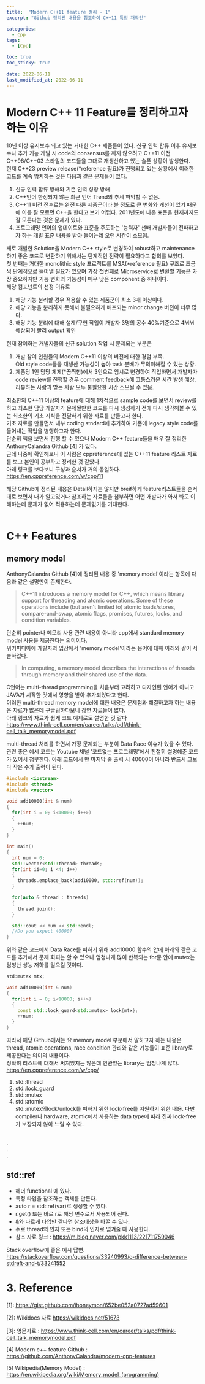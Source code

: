 ```yaml
---
title:  "Modern C++11 feature 정리 - 1"
excerpt: "Github 정리된 내용을 참조하여 C++11 특징 재확인"

categories:
  - Cpp
tags:
  - [Cpp]

toc: true
toc_sticky: true
 
date: 2022-06-11
last_modified_at: 2022-06-11
---
```


# Modern C++ 11 Feature를 정리하고자 하는 이유
10년 이상 유지보수 되고 있는 거대한 C++ 제품들이 있다.
신규 인력 합류 이후 유지보수나 추가 기능 개발 시 code의 consensus를 깨지 않으려고 C++11 이전 C++98/C++03 스타일의 코드들을 그대로 재생산하고 있는 슬픈 상황이 발생한다.<br/>
현재 C++23 preview release(*reference 필요)가 진행되고 있는 상황에서 이러한 코드를 계속 방치하는 것은 다음과 같은 문제들이 있다.<br/>
1. 신규 인력 합류 방해와 기존 인력 성장 방해 <br/>
2. C++언어 한정되지 않는 최근 언어 Trend의 추세 파악할 수 없음. <br/>
3. C++11 버전 전후로는 완전 다른 제품군이라 볼 정도로 큰 변화와 개선이 있기 때문에 이를 잘 모르면 C++을 한다고 보기 어렵다. 2011년도에 나온 표준을 현재까지도 잘 모른다는 것은 문제가 있다.
4. 프로그래밍 언어의 업데이트와 표준을 주도하는 '능력자' 선배 개발자들이 전파하고자 하는 개발 표준 내용을 받아 들이는데 오랜 시간이 소모됨.

새로 개발한 Solution을 Modern C++ style로 변경하여 robust하고 maintenance하기 좋은 코드로 변환하기 위해서는 단계적인 전략이 필요하다고 합의를 보았다.<br/>
첫 번째는 거대한 monolithic style 프로젝트를 MSA(*reference 필요) 구조로 조금씩 단계적으로 뜯어낼 필요가 있으며 가장 첫번째로 Microservice로 변환할 기능은 가장 중요하지만 기능 변화의 가능성이 매우 낮은 component 중 하나이다.<br/>
해당 컴포넌트의 선정 이유로<br/>
1. 해당 기능 분리할 경우 적용할 수 있는 제품군이 최소 3개 이상이다.
2. 해당 기능을 분리하지 못해서 불필요하게 배포되는 minor change 버전이 너무 많다.
3. 해당 기능 분리에 대해 설계/구현 작업이 개발자 3명의 공수 40%기준으로 4MM 예상되어 빨리 output 확인

현재 참여하는 개발자들의 신규 solution 작업 시 문제되는 부분은 
1. 개발 참여 인원들의 Modern C++11 이상의 버전에 대한 경험 부족.<br/>
Old style code들을 재생산 가능성이 높아 task 분배가 무의미해질 수 있는 상황.
2. 제품당 1인 담당 체제(*끔찍함)에서 3인으로 임시로 변경하여 작업하면서 개발자가 code review를 진행할 경우 comment feedback에 고통스러운 시간 발생 예상.<br/>리뷰하는 사람과 받는 사람 모두 불필요한 시간 소모될 수 있음.

최소한의 C++11 이상의 feature에 대해 1차적으로 sample code를 보면서 review를 하고 최소한 담당 개발자가 문제될만한 코드를 다시 생성하기 전에 다시 생각해볼 수 있는 최소한의 기초 지식을 전달하기 위한 자료를 만들고자 한다.<br/>
기초 자료를 만들면서 내부 coding stndard에 추가하여 기존에 legacy style code를 들어내는 작업을 병행하고자 한다.<br/>
단순히 책을 보면서 진행 할 수 있으나 Modern C++ feature들을 매우 잘 정리한 AnthonyCalandra Github [4] 가 있다.<br/>
근데 나중에 확인해보니 이 사람은 cppreference에 있는 C++11 feature 리스트 자료를 보고 본인이 공부하고 정리한 것 같았다.<br/>
아래 링크를 보다보니 구성과 순서가 거의 동일하다.<br/>
https://en.cppreference.com/w/cpp/11
<br/>

해당 Github에 정리된 내용은 Detail하지는 않지만 breif하게 feature리스트들을 순서대로 보면서 내가 알고있거나 참조하는 자료들을 첨부하면 어떤 개발자가 와서 봐도 이해하는데 문제가 없어 적용하는데 문제없기를 기대한다.<br/><br/>


# C++ Features
## memory model
AnthonyCalandra Github [4]에 정리된 내용 중 'memory model'이라는 항목에 다음과 같은 설명만이 존재한다.
> C++11 introduces a memory model for C++, which means library support for threading and atomic operations. Some of these operations include (but aren't limited to) atomic loads/stores, compare-and-swap, atomic flags, promises, futures, locks, and condition variables.

단순히 pointer나 메모리 사용 관련 내용이 아니라 cpp에서 standard memory model 사용을 제공한다는 의미이다.<br/>
위키피디아에 개발자의 입장에서 'memory model'이라는 용어에 대해 아래와 같이 서술하였다.<br/>
> In computing, a memory model describes the interactions of threads through memory and their shared use of the data.<br/>

C언어는 multi-thread programming을 처음부터 고려하고 디자인된 언어가 아니고 JAVA가 시작한 것에서 영향을 받아 추가되었다고 한다.<br/>
이러한 multi-thread memory model에 대한 내용은 문제점과 해결하고자 하는 내용은 자료가 많은데 구글링하다보니 강연 자료들이 많다.<br/> 아래 링크의 자료가 쉽게 코드 예제로도 설명한 것 같다<br/>
https://www.think-cell.com/en/career/talks/pdf/think-cell_talk_memorymodel.pdf

multi-thread 처리를 하면서 가장 문제되는 부분이 Data Race 이슈가 있을 수 있다.<br/>
관련 좋은 예시 코드는 Youtube 채널 '코드없는 프로그래밍'에서 친절히 설명해준 코드가 있어서 첨부한다.
아래 코드에서 맨 마지막 줄 출력 시 40000이 아니라 반드시 그보다 작은 수가 출력이 된다.

```cpp
#include <iostream>
#include <thread>
#include <vector>

void add10000(int & num)
{
  for(int i = 0; i<10000; i++>)
  {
    ++num;
  }
}

int main()
{
  int num = 0;
  std::vector<std::thread> threads;
  for(int ii=0; i <4; i++)
  {
    threads.emplace_back(add10000, std::ref(num));    
  }

  for(auto & thread : threads)
  {
    thread.join();
  }

  std::cout << num << std::endl;
  //Do you expect 40000?
}
```

위와 같은 코드에서 Data Race를 피하기 위해 add10000 함수의 안에 아래와 같은 코드를 추가해서 문제 회피는 할 수 있으나 엄청나게 많이 반복되는 for문 안에 mutex는 엄청난 성능 저하를 일으킬 것이다.

```cpp 
std:mutex mtx;

void add10000(int & num)
{
  for(int i = 0; i<10000; i++>)
  {
    const std::lock_guard<std::mutex> lock{mtx};
    ++num;
  }
}
```

따라서 해당 Github에서는 요 memory model 부분에서 말하고자 하는 내용은 thread, atomic operations, race condition 관리와 같은 기능들이 표준 library로 제공한다는 의미의 내용이다.<br/>
정확히 리스트에 대해서 써져있지는 않은데 연관있는 library는 엄청나게 많다.<br/>
https://en.cppreference.com/w/cpp/

1. std::thread
2. std::lock_guard
3. std::mutex
4. std::atomic<br/>
std::mutex의lock/unlock를 피하기 위한 lock-free를 지원하기 위한 내용.
다만 compiler나 hardware, atomic에서 사용하는 data type에 따라 진짜 lock-free가 보장되지 않아 느릴 수 있다.
<br/>
.
<br/>
.
<br/>
.



## std::ref
- 헤더 functional 에 있다.
- 특정 타입을 참조하는 객체를 만든다.
- auto r = std::ref(var)로 생성할 수 있다.
-  r.get() 또는 바로 r로 해당 변수로서 사용되어 진다.
- &와 다르게 타입만 같다면 참조대상을 바꿀 수 있다.
- 주로 thread의 인자 또는 bind의 인자로 넘겨줄 때 사용한다.
- 참조 자료 링크 : https://m.blog.naver.com/pkk1113/221711759046


Stack overflow에 좋은 예시 답변.<br/>
https://stackoverflow.com/questions/33240993/c-difference-between-stdreft-and-t/33241552



# 3. Reference
\[1]:  https://gist.github.com/ihoneymon/652be052a0727ad59601

\[2]: Wikidocs 자료 https://wikidocs.net/51673

\[3]: 영문자료 : https://www.think-cell.com/en/career/talks/pdf/think-cell_talk_memorymodel.pdf

\[4] Modern c++ feature Github : https://github.com/AnthonyCalandra/modern-cpp-features

\[5] Wikipedia(Memory Model) : https://en.wikipedia.org/wiki/Memory_model_(programming)